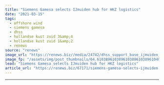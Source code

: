 ```yaml
---
title: "Siemens Gamesa selects IJmuiden hub for HKZ logistics"
date: "2021-03-15"
tags: 
  - offshore wind
  - siemens gamesa
  - dhss
  - hollandse kust zuid 3&amp;4
  - hollandse kust zuid 1&amp;2
  - renews
source: "renews"
image_url: "https://renews.biz//media/24742/dhss_support_base_ijmuiden_credit_dhss.jpeg?mode=crop&width=770&heightratio=0.6103896103896103896103896104&slimmage=true"
image_fp: "/assets/img/post_thumbnails/64.6103896103896103896103896104&slimmage=true"
lead: "Siemens Gamesa selects IJmuiden hub for HKZ logistics"
article_url: "https://renews.biz/67171/siemens-gamesa-selects-ijmuiden-hub-for-hkz-logistics/"
---
```


---
